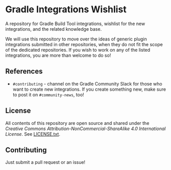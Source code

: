 # Gradle Integrations Wishlist

A repository for Gradle Build Tool integrations,
wishlist for the new integrations, and the related knowledge base.

We will use this repository to move over the ideas of generic plugin integrations submitted in other repositories,
when they do not fit the scope of the dedicated repositories.
If you wish to work on any of the listed integrations,
you are more than welcome to do so!

## References

- `#contributing` - channel on the Gradle Community Slack for those who want to create new integrations.
  If you create something new, make sure to post it on `#community-news`, too!

## License

All contents of this repository are open source and shared under the _Creative Commons Attribution-NonCommercial-ShareAlike 4.0 International License_.
See [LICENSE.txt](./LICENSE.txt).

## Contributing

Just submit a pull request or an issue!
